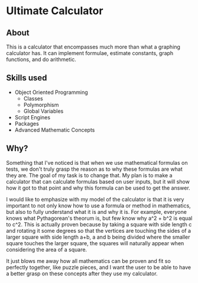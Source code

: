 # Ultimate Calculator
## About
This is a calculator that encompasses much more than what a graphing calculator has. It can implement formulae, estimate constants, graph functions, and do arithmetic.

## Skills used
* Object Oriented Programming
  * Classes
  * Polymorphism
  * Global Variables
* Script Engines
* Packages
* Advanced Mathematic Concepts

## Why?
Something that I've noticed is that when we use mathematical formulas on tests, we don't truly grasp the reason as to why these formulas are what they are. The goal of my task is to change that. My plan is to make a calculator that can calculate formulas based on user inputs, but it will show how it got to that point and why this formula can be used to get the answer.

I would like to emphasize with my model of the calculator is that it is very important to not only know how to use a formula or method in mathematics, but also to fully understand what it is and why it is. For example, everyone knows what Pythagorean's theorum is, but few know why a^2 + b^2 is equal to c^2. This is actually proven because by taking a square with side length c and rotating it some degrees so that the vertices are touching the sides of a larger square with side length a+b, a and b being divided where the smaller square touches the larger square, the squares will naturally appear when considering the area of a square. 

It just blows me away how all mathematics can be proven and fit so perfectly together, like puzzle pieces, and I want the user to be able to have a better grasp on these concepts after they use my calculator.
